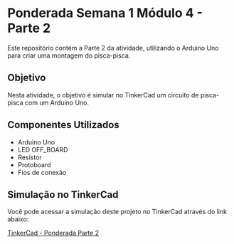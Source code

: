 # Ponderada Semana 1 Módulo 4 - Parte 2

Este repositório contém a Parte 2 da atividade, utilizando o Arduino Uno para criar uma montagem do pisca-pisca.

## Objetivo

Nesta atividade, o objetivo é simular no TinkerCad um circuito de pisca-pisca com um Arduino Uno.

## Componentes Utilizados

- Arduino Uno
- LED OFF_BOARD
- Resistor
- Protoboard
- Fios de conexão

## Simulação no TinkerCad

Você pode acessar a simulação deste projeto no TinkerCad através do link abaixo:

[TinkerCad - Ponderada Parte 2](https://www.tinkercad.com/things/cWQ5PDSkEat-ponderada-1)
